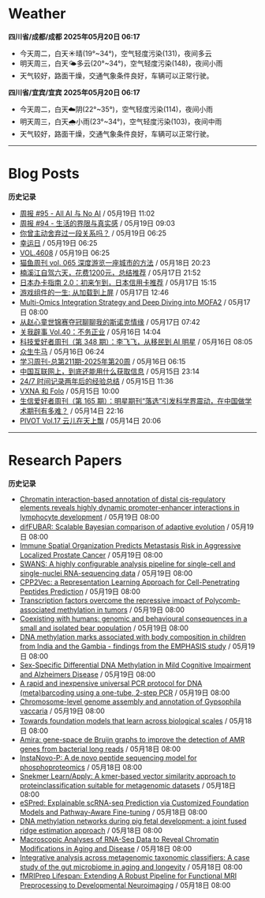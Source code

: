 # Weather
<!--qweather:start-->
**四川省/成都/成都 2025年05月20日 06:17**
- 今天周二，白天☀️晴(19°~34°)，空气轻度污染(131)，夜间多云
- 明天周三，白天🌤️多云(20°~34°)，空气轻度污染(148)，夜间小雨
- 天气较好，路面干燥，交通气象条件良好，车辆可以正常行驶。

**四川省/宜宾/宜宾 2025年05月20日 06:17**
- 今天周二，白天☁️阴(22°~35°)，空气轻度污染(114)，夜间小雨
- 明天周三，白天🌧️小雨(23°~34°)，空气轻度污染(103)，夜间中雨
- 天气较好，路面干燥，交通气象条件良好，车辆可以正常行驶。
<!--qweather:end-->
---
# Blog Posts
<!--rss-blogs:start-->
**历史记录**
- [周报 #95 - All AI 与 No AI](https://www.pseudoyu.com/posts/weekly_review_95) / 05月19日 11:02
- [周报 #94 - 生活的界限与真实感](https://www.pseudoyu.com/posts/weekly_review_94) / 05月19日 09:03
- [你曾主动舍弃过一段关系吗？](http://m.wufazhuce.com/question/4368) / 05月19日 06:25
- [幸运日](http://m.wufazhuce.com/article/6795) / 05月19日 06:25
- [VOL.4608](http://m.wufazhuce.com/one/4759) / 05月19日 06:25
- [猫鱼周刊 vol. 065 深度游览一座城市的方法](https://ameow.xyz/archives/weekly-065) / 05月18日 20:23
- [楠溪江自驾六天，花费1200元，总结推荐](https://blog.ops-coffee.cn/r/city-china-zhejiang-wenzhou-yongjia-nanxijiang.html) / 05月17日 21:52
- [日本办卡指南 2.0：初来乍到，日本信用卡推荐](https://song.al/creditcard2) / 05月17日 15:15
- [游戏组件的一生: 从加载到上屏](https://blog.ursb.me/posts/game-engine-renderer/) / 05月17日 12:46
- [Multi-Omics Integration Strategy and Deep Diving into MOFA2](https://divingintogeneticsandgenomics.com/post/multiomics-mofa2/) / 05月17日 08:00
- [从赵心童世锦赛夺冠聊聊我的斯诺克情缘](https://wiki.eryajf.net/pages/a49f60/) / 05月17日 07:42
- [关我辟事 Vol.40：不务正业](https://blog.douchi.space/spark-joy-digest-2025-5a/) / 05月16日 14:04
- [科技爱好者周刊（第 348 期）：李飞飞，从移民到 AI 明星](http://www.ruanyifeng.com/blog/2025/05/weekly-issue-348.html) / 05月16日 08:05
- [众生牛马](https://www.xiangshitan.com/post/3402.html) / 05月16日 06:24
- [学习周刊-总第211期-2025年第20周](https://wiki.eryajf.net/pages/a0fa42/) / 05月16日 06:15
- [中国互联网上，到底还能用什么获取信息](https://cyp0633.icu/timeline/2025/05/fsou-lawsuit/) / 05月15日 23:14
- [24/7 时间记录两年后的经验总结](https://thirdshire.com/timetracking/) / 05月15日 11:36
- [VXNA 和 Folo](https://anotherdayu.com/2025/6972/) / 05月15日 10:00
- [生信爱好者周刊（第 165 期）：明星期刊“落选”引发科学界震动，在中国做学术期刊有多难？](https://openbiox.github.io/weekly/issue-165/) / 05月14日 22:16
- [PIVOT Vol.17 云儿在天上飘](https://anotherdayu.com/2025/6966/) / 05月14日 20:06
<!--rss-blogs:end-->
---
# Research Papers
<!--rss-papers:start-->
**历史记录**
- [Chromatin interaction-based annotation of distal cis-regulatory elements reveals highly dynamic promoter-enhancer interactions in lymphocyte development](https://www.biorxiv.org/content/10.1101/2025.05.15.653418v1?rss=1) / 05月19日 08:00
- [difFUBAR: Scalable Bayesian comparison of adaptive evolution](https://www.biorxiv.org/content/10.1101/2025.05.19.654647v1?rss=1) / 05月19日 08:00
- [Immune Spatial Organization Predicts Metastasis Risk in Aggressive Localized Prostate Cancer](https://www.biorxiv.org/content/10.1101/2025.05.15.654324v1?rss=1) / 05月19日 08:00
- [SWANS: A highly configurable analysis pipeline for single-cell and single-nuclei RNA-sequencing data](https://www.biorxiv.org/content/10.1101/2025.05.14.654073v1?rss=1) / 05月19日 08:00
- [CPP2Vec: a Representation Learning Approach for Cell-Penetrating Peptides Prediction](https://www.biorxiv.org/content/10.1101/2025.05.15.654208v1?rss=1) / 05月19日 08:00
- [Transcription factors overcome the repressive impact of Polycomb-associated methylation in tumors](https://www.biorxiv.org/content/10.1101/2025.05.15.654174v1?rss=1) / 05月19日 08:00
- [Coexisting with humans: genomic and behavioural consequences in a small and isolated bear population](https://www.biorxiv.org/content/10.1101/2025.05.15.654188v1?rss=1) / 05月19日 08:00
- [DNA methylation marks associated with body composition in children from India and the Gambia - findings from the EMPHASIS study](https://www.biorxiv.org/content/10.1101/2025.05.15.654252v1?rss=1) / 05月19日 08:00
- [Sex-Specific Differential DNA Methylation in Mild Cognitive Impairment and Alzheimers Disease](https://www.biorxiv.org/content/10.1101/2025.05.15.654279v1?rss=1) / 05月19日 08:00
- [A rapid and inexpensive universal PCR protocol for DNA (meta)barcoding using a one-tube, 2-step PCR](https://www.biorxiv.org/content/10.1101/2025.05.16.654411v1?rss=1) / 05月19日 08:00
- [Chromosome-level genome assembly and annotation of Gypsophila vaccaria](https://www.nature.com/articles/s41597-025-05121-6) / 05月19日 08:00
- [Towards foundation models that learn across biological scales](https://www.biorxiv.org/content/10.1101/2025.05.16.653447v1?rss=1) / 05月18日 08:00
- [Amira: gene-space de Bruijn graphs to improve the detection of AMR genes from bacterial long reads](https://www.biorxiv.org/content/10.1101/2025.05.16.654303v1?rss=1) / 05月18日 08:00
- [InstaNovo-P: A de novo peptide sequencing model for phosphoproteomics](https://www.biorxiv.org/content/10.1101/2025.05.14.654049v1?rss=1) / 05月18日 08:00
- [Snekmer Learn/Apply: A kmer-based vector similarity approach to proteinclassification suitable for metagenomic datasets](https://www.biorxiv.org/content/10.1101/2025.05.16.654600v1?rss=1) / 05月18日 08:00
- [eSPred: Explainable scRNA-seq Prediction via Customized Foundation Models and Pathway-Aware Fine-tuning](https://www.biorxiv.org/content/10.1101/2025.05.14.654052v1?rss=1) / 05月18日 08:00
- [DNA methylation networks during pig fetal development: a joint fused ridge estimation approach](https://www.biorxiv.org/content/10.1101/2025.05.15.654211v1?rss=1) / 05月18日 08:00
- [Macroscopic Analyses of RNA-Seq Data to Reveal Chromatin Modifications in Aging and Disease](https://www.biorxiv.org/content/10.1101/2025.05.14.654062v1?rss=1) / 05月18日 08:00
- [Integrative analysis across metagenomic taxonomic classifiers: A case study of the gut microbiome in aging and longevity](https://www.biorxiv.org/content/10.1101/2025.05.14.654104v1?rss=1) / 05月18日 08:00
- [fMRIPrep Lifespan: Extending A Robust Pipeline for Functional MRI Preprocessing to Developmental Neuroimaging](https://www.biorxiv.org/content/10.1101/2025.05.14.654069v1?rss=1) / 05月18日 08:00
<!--rss-papers:end-->
